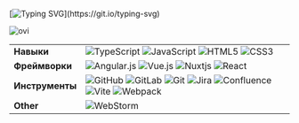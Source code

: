 [![Typing SVG](https://readme-typing-svg.herokuapp.com?font=Roboto&weight=800&pause=1000&color=D8DC13&random=true&width=435&lines=%D0%9F%D1%80%D0%B8%D0%B2%D0%B5%D1%82%F0%9F%8D%95+%D0%AF+%D0%9C%D0%B0%D0%BA%D1%81!;+%D0%97%D0%B0%D1%85%D0%BE%D0%B6%D1%83+%D0%BA%D0%B0%D0%BA-%D1%82%D0%BE+%D0%B2+%D0%B1%D0%B0%D1%80...)](https://git.io/typing-svg)

<img src="https://github-readme-stats.vercel.app/api/top-langs?username=samarcev&show_icons=true&locale=ru&layout=compact&card_width=637" alt="ovi" />

|                 |                                                                                                                                                                                                                                                                                                                                                                                                                                                                                                                                                                                                                                                                                                                                                                              |
|-----------------|----------------------------------------------------------------------------------------------------------------------------------------------------------------------------------------------------------------------------------------------------------------------------------------------------------------------------------------------------------------------------------------------------------------------------------------------------------------------------------------------------------------------------------------------------------------------------------------------------------------------------------------------------------------------------------------------------------------------------------------------------------------------------------------|
| **Навыки**      | ![TypeScript](https://img.shields.io/badge/typescript-%23007ACC.svg?style=for-the-badge&logo=typescript&logoColor=white) ![JavaScript](https://img.shields.io/badge/javascript-%23323330.svg?style=for-the-badge&logo=javascript&logoColor=%23F7DF1E) ![HTML5](https://img.shields.io/badge/html5-%23E34F26.svg?style=for-the-badge&logo=html5&logoColor=white) ![CSS3](https://img.shields.io/badge/css3-%231572B6.svg?style=for-the-badge&logo=css3&logoColor=white)                                                                                                                                                                                                                                                                                                                 |
| **Фреймворки**  | ![Angular.js](https://img.shields.io/badge/angular.js-%23E23237.svg?style=for-the-badge&logo=angularjs&logoColor=white) ![Vue.js](https://img.shields.io/badge/vuejs-%2335495e.svg?style=for-the-badge&logo=vuedotjs&logoColor=%234FC08D) ![Nuxtjs](https://img.shields.io/badge/Nuxt-002E3B?style=for-the-badge&logo=nuxtdotjs&logoColor=#00DC82) ![React](https://img.shields.io/badge/react-%2320232a.svg?style=for-the-badge&logo=react&logoColor=%2361DAFB)                                                                                                                                                                                                                                                                                                                       |
| **Инструменты** | ![GitHub](https://img.shields.io/badge/github-%23121011.svg?style=for-the-badge&logo=github&logoColor=white) ![GitLab](https://img.shields.io/badge/gitlab-%23181717.svg?style=for-the-badge&logo=gitlab&logoColor=white) 	![Git](https://img.shields.io/badge/git-%23F05033.svg?style=for-the-badge&logo=git&logoColor=white) ![Jira](https://img.shields.io/badge/jira-%230A0FFF.svg?style=for-the-badge&logo=jira&logoColor=white) ![Confluence](https://img.shields.io/badge/confluence-%23172BF4.svg?style=for-the-badge&logo=confluence&logoColor=white) 	![Vite](https://img.shields.io/badge/vite-%23646CFF.svg?style=for-the-badge&logo=vite&logoColor=white) ![Webpack](https://img.shields.io/badge/webpack-%238DD6F9.svg?style=for-the-badge&logo=webpack&logoColor=black) |
| **Other**       | ![WebStorm](https://img.shields.io/badge/webstorm-143?style=for-the-badge&logo=webstorm&logoColor=white&color=black)                                                                                                                                                                                                                                                                                                                                                                                                                                                                                                                                                                                                                                                                   |

